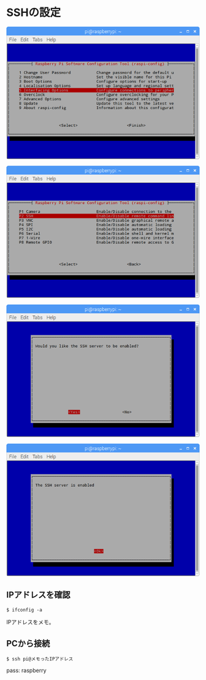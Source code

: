 # SSHの設定

![](/img/dev/pi/ssh001.png)

![](/img/dev/pi/ssh002.png)

![](/img/dev/pi/ssh003.png)

![](/img/dev/pi/ssh004.png)


## IPアドレスを確認

```
$ ifconfig -a
```

IPアドレスをメモ。

## PCから接続

```
$ ssh pi@メモったIPアドレス
```

pass: raspberry


